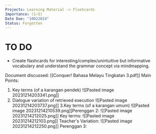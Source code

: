 ```yaml
---
Projects: Learning Material -> Flashcards
Importance: (1~5)
Date Due: "10022024"
Status: Forgotten
---
```

# TO DO
- Create flashcards for interesting/complex/unintuitive but informative vocabulary and understand the grammar concept via mindmapping. 

Document discussed: [[Conquer! Bahasa Melayu Tingkatan 3.pdf]]
Main Points:
1. Key terms (of a karangan pendek)
![[Pasted image 20231214203341.png]]
2. Dialogue variation of retrieved execution
![[Pasted image 20231214203737.png]]
3.Key terms (of a karangan umum)
![[Pasted image 20231214210539.png]]Perenggan 2: ![[Pasted image 20231214212025.png]]
	Key terms: ![[Pasted image 20231214212103.png]]
	Teacher's Variation: ![[Pasted image 20231214212250.png]]
Perenggan 3:

